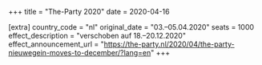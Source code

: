 +++
title = "The-Party 2020"
date = 2020-04-16

[extra]
country_code = "nl"
original_date = "03.–05.04.2020"
seats = 1000
effect_description = "verschoben auf 18.–20.12.2020"
effect_announcement_url = "https://the-party.nl/2020/04/the-party-nieuwegein-moves-to-december/?lang=en"
+++
